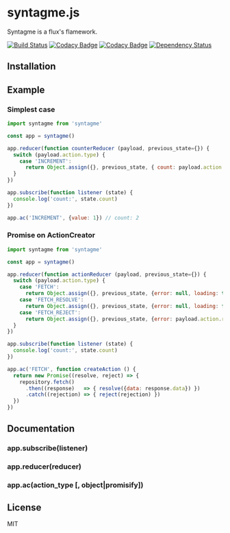 # syntagme.js

Syntagme is a flux's flamework.

[![Build Status](https://travis-ci.org/rymizuki/syntagmejs.svg?branch=master)](https://travis-ci.org/rymizuki/syntagmejs)
[![Codacy Badge](https://api.codacy.com/project/badge/grade/906eea6b21ab40359f7d325e30a495bf)](https://www.codacy.com/app/ry-mizuki/syntagmejs)
[![Codacy Badge](https://api.codacy.com/project/badge/coverage/906eea6b21ab40359f7d325e30a495bf)](https://www.codacy.com/app/ry-mizuki/syntagmejs)
[![Dependency Status](https://gemnasium.com/rymizuki/syntagmejs.svg)](https://gemnasium.com/rymizuki/syntagmejs)

## Installation

## Example

### Simplest case

```javascript
import syntagme from 'syntagme'

const app = syntagme()

app.reducer(function counterReducer (payload, previous_state={}) {
  switch (payload.action.type) {
    case 'INCREMENT':
      return Object.assign({}, previous_state, { count: payload.action.value + 1 })
  }
})

app.subscribe(function listener (state) {
  console.log('count:', state.count)
})

app.ac('INCREMENT', {value: 1}) // count: 2
```

### Promise on ActionCreator

```javascript
import syntagme from 'syntagme'

const app = syntagme()

app.reducer(function actionReducer (payload, previous_state={}) {
  switch (payload.action.type) {
    case 'FETCH':
      return Object.assign({}, previous_state, {error: null, loading: true})
    case 'FETCH_RESOLVE':
      return Object.assign({}, previous_state, {error: null, loading: false, payload.action.data})
    case 'FETCH_REJECT':
      return Object.assign({}, previous_state, {error: payload.action.rejection, loading: false, data: null})
  }
})

app.subscribe(function listener (state) {
  console.log('count:', state.count)
})

app.ac('FETCH', function createAction () {
  return new Promise((resolve, reject) => {
    repository.fetch()
      .then((response)   => { resolve({data: response.data}) })
      .catch((rejection) => { reject(rejection) })
  })
})
```

## Documentation

### app.subscribe(listener)

### app.reducer(reducer)

### app.ac(action_type [, object|promisify])

## License

MIT
